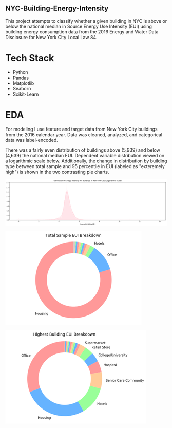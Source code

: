## NYC-Building-Energy-Intensity

This project attempts to classify whether a given building in NYC is above or below the national median in Source Energy Use Intensity (EUI) using building energy consumption data from the 2016 Energy and Water Data Disclosure for New York City Local Law 84. 

# Tech Stack 
- Python
- Pandas
- Matplotlib
- Seaborn
- Scikit-Learn

# EDA

For modeling I use feature and target data from New York City buildings from the 2016 calendar year. Data was cleaned, analyzed, and categorical data was label-encoded.

There was a fairly even distribution of buildings above (5,939) and below (4,639) the national median EUI. Dependent variable distribution viewed on a logarithmic scale below. Additionally, the change in distribution by building type between total sample and 95 percentile in EUI (labeled as "exteremely high") is shown in the two contrasting pie charts.

![Distribution of Building EUI in NYC (logarithmic scale)](images/distrib.png)

![Distribution by Building Type (total sample)](images/totalsamplepiebreakdown.png)

![Distribution by Building Type (95 percentile sample)](images/highestpiebreakdown.png)







